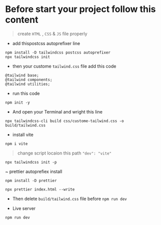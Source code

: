 # Before start your project follow this content 
> create `HTML` , `CSS` & `JS` file properly
* add thispostcss autoprefixer line 
```
npm install -D tailwindcss postcss autoprefixer
npx tailwindcss init

```
* then your custome `tailwind.css` file add this code
```
@tailwind base;
@tailwind components;
@tailwind utilities;
```
* run this code
`````
npm init -y
`````
* And open your Terminal and wright this line
```
npx tailwindcss-cli build css/custome-tailwind.css -o build/tailwind.css
```
* install vite
```
npm i vite
```

> change script locaion this path `"dev": "vite"`

```
npx tailwindcss init -p
```
~ prettier autoprefiex install
```
npm install -D prettier 
```
```
npx prettier index.html --write
```
* Then delete `build/tailwind.css` file before `npm run dev`

* Live server
```
npm run dev
```
